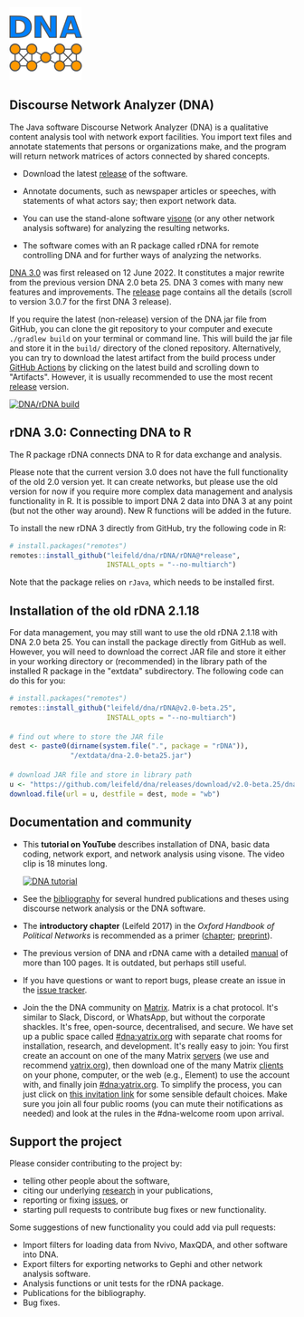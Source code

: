 ![](./dna/src/main/resources/icons/dna128.png)

## Discourse Network Analyzer (DNA)

The Java software Discourse Network Analyzer (DNA) is a qualitative content analysis tool with network export facilities. You import text files and annotate statements that persons or organizations make, and the program will return network matrices of actors connected by shared concepts.

- Download the latest [release](https://github.com/leifeld/dna/releases) of the software.

- Annotate documents, such as newspaper articles or speeches, with statements of what actors say; then export network data.

- You can use the stand-alone software [visone](https://visone.ethz.ch/) (or any other network analysis software) for analyzing the resulting networks.

- The software comes with an R package called rDNA for remote controlling DNA and for further ways of analyzing the networks.

[DNA 3.0](https://github.com/leifeld/dna/releases) was first released on 12 June 2022. It constitutes a major rewrite from the previous version DNA 2.0 beta 25. DNA 3 comes with many new features and improvements. The [release](https://github.com/leifeld/dna/releases) page contains all the details (scroll to version 3.0.7 for the first DNA 3 release).

If you require the latest (non-release) version of the DNA jar file from GitHub, you can clone the git repository to your computer and execute `./gradlew build` on your terminal or command line. This will build the jar file and store it in the `build/` directory of the cloned repository. Alternatively, you can try to download the latest artifact from the build process under [GitHub Actions](https://github.com/leifeld/dna/actions) by clicking on the latest build and scrolling down to "Artifacts". However, it is usually recommended to use the most recent [release](https://github.com/leifeld/dna/releases/) version.

[![DNA/rDNA build](https://github.com/leifeld/dna/actions/workflows/DNA%20build.yml/badge.svg)](https://github.com/leifeld/dna/actions/workflows/DNA%20build.yml)

## rDNA 3.0: Connecting DNA to R

The R package rDNA connects DNA to R for data exchange and analysis.

Please note that the current version 3.0 does not have the full functionality of the old 2.0 version yet. It can create networks, but please use the old version for now if you require more complex data management and analysis functionality in R. It is possible to import DNA 2 data into DNA 3 at any point (but not the other way around). New R functions will be added in the future.

To install the new rDNA 3 directly from GitHub, try the following code in R:

``` r
# install.packages("remotes")
remotes::install_github("leifeld/dna/rDNA/rDNA@*release",
                        INSTALL_opts = "--no-multiarch")
```

Note that the package relies on `rJava`, which needs to be installed first.

## Installation of the old rDNA 2.1.18
For data management, you may still want to use the old rDNA 2.1.18 with DNA 2.0 beta 25. You can install the package directly from GitHub as well. However, you will need to download the correct JAR file and store it either in your working directory or (recommended) in the library path of the installed R package in the "extdata" subdirectory. The following code can do this for you:
```r
# install.packages("remotes")
remotes::install_github("leifeld/dna/rDNA@v2.0-beta.25",
                        INSTALL_opts = "--no-multiarch")

# find out where to store the JAR file
dest <- paste0(dirname(system.file(".", package = "rDNA")),
               "/extdata/dna-2.0-beta25.jar")

# download JAR file and store in library path
u <- "https://github.com/leifeld/dna/releases/download/v2.0-beta.25/dna-2.0-beta25.jar"
download.file(url = u, destfile = dest, mode = "wb")

```

## Documentation and community

- This **tutorial on YouTube** describes installation of DNA, basic data coding, network export, and network analysis using visone. The video clip is 18 minutes long.
  
  [![DNA tutorial](https://img.youtube.com/vi/u3hc86Tcs9A/0.jpg)](https://www.youtube.com/watch?v=u3hc86Tcs9A)

- See the [bibliography](./build/bibliography.md) for several hundred publications and theses using discourse network analysis or the DNA software.

- The **introductory chapter** (Leifeld 2017) in the *Oxford Handbook of Political Networks* is recommended as a primer ([chapter](https://doi.org/10.1093/oxfordhb/9780190228217.013.25); [preprint](http://eprints.gla.ac.uk/121525/)).

- The previous version of DNA and rDNA came with a detailed [manual](https://github.com/leifeld/dna/releases/download/v2.0-beta.25/dna-manual.pdf) of more than 100 pages. It is outdated, but perhaps still useful.

- If you have questions or want to report bugs, please create an issue in the [issue tracker](https://github.com/leifeld/dna/issues).

- Join the the DNA community on [Matrix](https://matrix.to/#/#dna:yatrix.org). Matrix is a chat protocol. It's similar to Slack, Discord, or WhatsApp, but without the corporate shackles. It's free, open-source, decentralised, and secure. We have set up a public space called [#dna:yatrix.org](https://matrix.to/#/#dna:yatrix.org) with separate chat rooms for installation, research, and development. It's really easy to join: You first create an account on one of the many Matrix [servers](https://joinmatrix.org/servers/) (we use and recommend [yatrix.org](https://element.yatrix.org/)), then download one of the many Matrix [clients](https://matrix.org/ecosystem/clients/) on your phone, computer, or the web (e.g., Element) to use the account with, and finally join [#dna:yatrix.org](https://matrix.to/#/#dna:yatrix.org). To simplify the process, you can just click on [this invitation link](https://matrix.to/#/#dna:yatrix.org) for some sensible default choices. Make sure you join all four public rooms (you can mute their notifications as needed) and look at the rules in the #dna-welcome room upon arrival.

## Support the project

Please consider contributing to the project by:
- telling other people about the software,
- citing our underlying [research](https://www.philipleifeld.com/publications) in your publications,
- reporting or fixing [issues](https://github.com/leifeld/issues), or
- starting pull requests to contribute bug fixes or new functionality.

Some suggestions of new functionality you could add via pull requests:
- Import filters for loading data from Nvivo, MaxQDA, and other software into DNA.
- Export filters for exporting networks to Gephi and other network analysis software.
- Analysis functions or unit tests for the rDNA package.
- Publications for the bibliography.
- Bug fixes.
